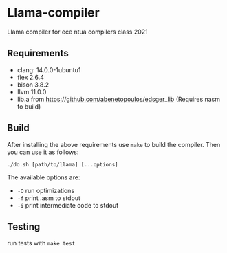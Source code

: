 # Llama-compiler
Llama compiler for ece ntua compilers class 2021

## Requirements

- clang: 14.0.0-1ubuntu1
- flex 2.6.4
- bison 3.8.2
- llvm 11.0.0
- lib.a from https://github.com/abenetopoulos/edsger_lib (Requires nasm to build)

## Build

After installing the above requirements use `make` to build the compiler.
Then you can use it as follows:

`./do.sh [path/to/llama] [...options]`

The available options are:
- `-O` run optimizations
- `-f` print .asm to stdout
- `-i` print intermediate code to stdout

## Testing

run tests with `make test`

